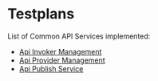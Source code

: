 # Testplans
List of Common API Services implemented:
* [Api Invoker Management](./api_invoker_management/test_plan.md)
* [Api Provider Management](./api_provider_management/test_plan.md)
* [Api Publish Service](./api_publish_service/test_plan.md)
